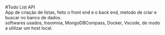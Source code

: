 #Todo List API
<br>
App de criação de listas, feito o front end e o back end,
metodo de criar e buscar no banco de dados.
<br>
softwares usados, Insomnia, MongoDBCompass, Docker, Vscode, de modo a utilizar um host local.
<br>


